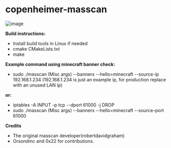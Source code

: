 # copenheimer-masscan

![image](https://user-images.githubusercontent.com/12180913/142133822-f4267de7-59f7-4610-b071-2ec893247cce.png)

**Build instructions:**
- Install build tools in Linux if needed
- cmake CMakeLists.txt
- make

**Example command using minecraft banner check:**
- sudo ./masscan (Misc args) --banners --hello=minecraft --source-ip 192.168.1.234 (192.168.1.234 is just an example ip, for production replace with an unused LAN ip)
  
**or:**
  
- iptables -A INPUT -p tcp --dport 61000 -j DROP
- sudo ./masscan (Misc args) --banners --hello=minecraft --source-port 61000

**Credits**
- The original masscan developer(robertdavidgraham)
- Orsondmc and 0x22 for contributions.  


